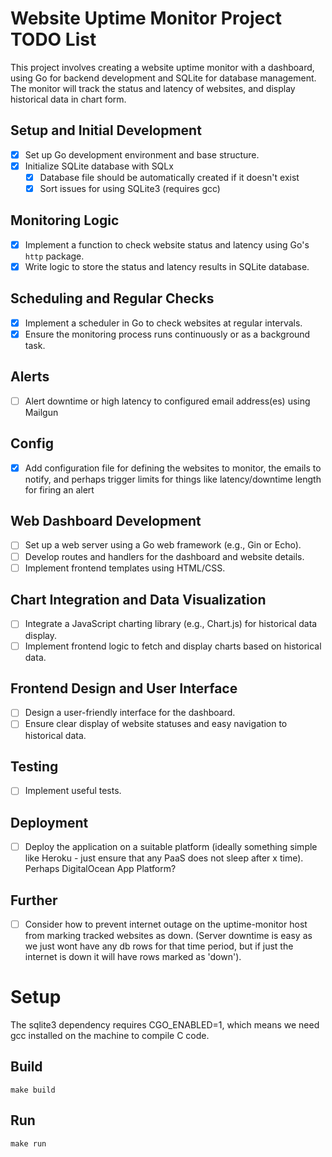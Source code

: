 # Website Uptime Monitor Project TODO List

This project involves creating a website uptime monitor with a dashboard, using Go for backend development and SQLite for database management. The monitor will track the status and latency of websites, and display historical data in chart form.

## Setup and Initial Development
- [x] Set up Go development environment and base structure.
- [x] Initialize SQLite database with SQLx 
    - [x] Database file should be automatically created if it doesn't exist
    - [x] Sort issues for using SQLite3 (requires gcc)

## Monitoring Logic
- [x] Implement a function to check website status and latency using Go's `http` package.
- [x] Write logic to store the status and latency results in SQLite database.

## Scheduling and Regular Checks
- [x] Implement a scheduler in Go to check websites at regular intervals.
- [x] Ensure the monitoring process runs continuously or as a background task.

## Alerts
- [ ] Alert downtime or high latency to configured email address(es) using Mailgun

## Config
- [x] Add configuration file for defining the websites to monitor, the emails to notify, and perhaps trigger limits for things like latency/downtime length for firing an alert

## Web Dashboard Development
- [ ] Set up a web server using a Go web framework (e.g., Gin or Echo).
- [ ] Develop routes and handlers for the dashboard and website details.
- [ ] Implement frontend templates using HTML/CSS.

## Chart Integration and Data Visualization
- [ ] Integrate a JavaScript charting library (e.g., Chart.js) for historical data display.
- [ ] Implement frontend logic to fetch and display charts based on historical data.

## Frontend Design and User Interface
- [ ] Design a user-friendly interface for the dashboard.
- [ ] Ensure clear display of website statuses and easy navigation to historical data.

## Testing
- [ ] Implement useful tests. 

## Deployment
- [ ] Deploy the application on a suitable platform (ideally something simple like Heroku - just ensure that any PaaS does not sleep after x time). Perhaps DigitalOcean App Platform?

## Further
 - [ ] Consider how to prevent internet outage on the uptime-monitor host from marking tracked websites as down. (Server downtime is easy as we just wont have any db rows for that time period, but if just the internet is down it will have rows marked as 'down'). 

# Setup
The sqlite3 dependency requires CGO_ENABLED=1, which means we need gcc installed on the machine to compile C code.

## Build
```make
make build
```

## Run
```make 
make run
```
